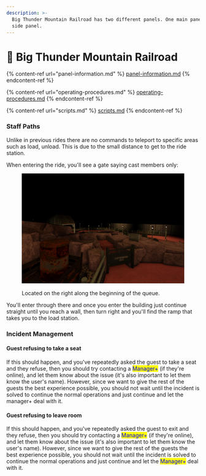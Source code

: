 ```yaml
---
description: >-
  Big Thunder Mountain Railroad has two different panels. One main panel and one
  side panel.
---
```


# 🚂 Big Thunder Mountain Railroad

{% content-ref url="panel-information.md" %}
[panel-information.md](panel-information.md)
{% endcontent-ref %}

{% content-ref url="operating-procedures.md" %}
[operating-procedures.md](operating-procedures.md)
{% endcontent-ref %}

{% content-ref url="scripts.md" %}
[scripts.md](scripts.md)
{% endcontent-ref %}

### Staff Paths

Unlike in previous rides there are no commands to teleport to specific areas such as load, unload. This is due to the small distance to get to the ride station.

When entering the ride, you'll see a gate saying cast members only:

<figure><img src="../../../.gitbook/assets/4 (1).png" alt=""><figcaption><p>Located on the right along the beginning of the queue.</p></figcaption></figure>

You'll enter through there and once you enter the building just continue straight until you reach a wall, then turn right and you'll find the ramp that takes you to the load station.

### Incident Management

#### Guest refusing to take a seat

If this should happen, and you've repeatedly asked the guest to take a seat and they refuse, then you should try contacting a <mark style="color:blue;">Manager+</mark> (if they're online), and let them know about the issue (it's also important to let them know the user's name). However, since we want to give the rest of the guests the best experience possible, you should not wait until the incident is solved to continue the normal operations and just continue and let the manager+ deal with it.

#### Guest refusing to leave room

If this should happen, and you've repeatedly asked the guest to exit and they refuse, then you should try contacting a <mark style="color:blue;">Manager+</mark> (if they're online), and let them know about the issue (it's also important to let them know the user's name). However, since we want to give the rest of the guests the best experience possible, you should not wait until the incident is solved to continue the normal operations and just continue and let the <mark style="color:blue;">Manager+</mark> deal with it.
